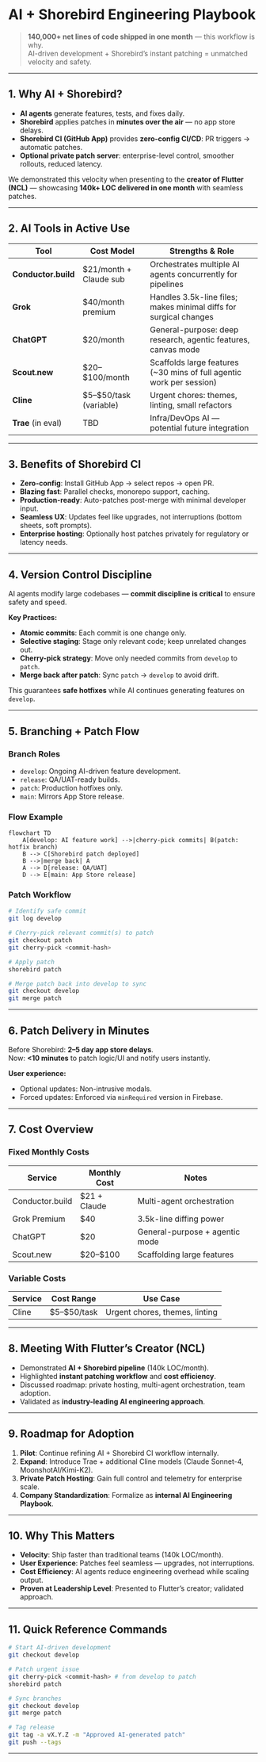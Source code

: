 # AI + Shorebird Engineering Playbook

> **140,000+ net lines of code shipped in one month** — this workflow is why.\
> AI-driven development + Shorebird’s instant patching = unmatched velocity and safety.

---

## 1. Why AI + Shorebird?

- **AI agents** generate features, tests, and fixes daily.
- **Shorebird** applies patches in **minutes over the air** — no app store delays.
- **Shorebird CI (GitHub App)** provides **zero-config CI/CD**: PR triggers → automatic patches.
- **Optional private patch server**: enterprise-level control, smoother rollouts, reduced latency.

We demonstrated this velocity when presenting to the **creator of Flutter (NCL)** — showcasing **140k+ LOC delivered in one month** with seamless patches.

---

## 2. AI Tools in Active Use

| Tool                | Cost Model               | Strengths & Role                                                      |
| ------------------- | ------------------------ | --------------------------------------------------------------------- |
| **Conductor.build** | \$21/month + Claude sub  | Orchestrates multiple AI agents concurrently for pipelines            |
| **Grok**            | \$40/month premium       | Handles 3.5k-line files; makes minimal diffs for surgical changes     |
| **ChatGPT**         | \$20/month               | General-purpose: deep research, agentic features, canvas mode         |
| **Scout.new**       | \$20–\$100/month         | Scaffolds large features (\~30 mins of full agentic work per session) |
| **Cline**           | \$5–\$50/task (variable) | Urgent chores: themes, linting, small refactors                       |
| **Trae** (in eval)  | TBD                      | Infra/DevOps AI — potential future integration                        |

---

## 3. Benefits of Shorebird CI

- **Zero-config**: Install GitHub App → select repos → open PR.
- **Blazing fast**: Parallel checks, monorepo support, caching.
- **Production-ready**: Auto-patches post-merge with minimal developer input.
- **Seamless UX**: Updates feel like upgrades, not interruptions (bottom sheets, soft prompts).
- **Enterprise hosting**: Optionally host patches privately for regulatory or latency needs.

---

## 4. Version Control Discipline

AI agents modify large codebases — **commit discipline is critical** to ensure safety and speed.

**Key Practices:**

- **Atomic commits**: Each commit is one change only.
- **Selective staging**: Stage only relevant code; keep unrelated changes out.
- **Cherry-pick strategy**: Move only needed commits from `develop` to `patch`.
- **Merge back after patch**: Sync `patch` → `develop` to avoid drift.

This guarantees **safe hotfixes** while AI continues generating features on `develop`.

---

## 5. Branching + Patch Flow

### Branch Roles

- `develop`: Ongoing AI-driven feature development.
- `release`: QA/UAT-ready builds.
- `patch`: Production hotfixes only.
- `main`: Mirrors App Store release.

### Flow Example

```mermaid
flowchart TD
    A[develop: AI feature work] -->|cherry-pick commits| B(patch: hotfix branch)
    B --> C[Shorebird patch deployed]
    B -->|merge back| A
    A --> D[release: QA/UAT]
    D --> E[main: App Store release]
```

### Patch Workflow

```bash
# Identify safe commit
git log develop

# Cherry-pick relevant commit(s) to patch
git checkout patch
git cherry-pick <commit-hash>

# Apply patch
shorebird patch

# Merge patch back into develop to sync
git checkout develop
git merge patch
```

---

## 6. Patch Delivery in Minutes

Before Shorebird: **2–5 day app store delays**.\
Now: **<10 minutes** to patch logic/UI and notify users instantly.

**User experience:**

- Optional updates: Non-intrusive modals.
- Forced updates: Enforced via `minRequired` version in Firebase.

---

## 7. Cost Overview

### Fixed Monthly Costs

| Service         | Monthly Cost  | Notes                          |
| --------------- | ------------- | ------------------------------ |
| Conductor.build | \$21 + Claude | Multi-agent orchestration      |
| Grok Premium    | \$40          | 3.5k-line diffing power        |
| ChatGPT         | \$20          | General-purpose + agentic mode |
| Scout.new       | \$20–\$100    | Scaffolding large features     |

### Variable Costs

| Service | Cost Range    | Use Case                       |
| ------- | ------------- | ------------------------------ |
| Cline   | \$5–\$50/task | Urgent chores, themes, linting |

---

## 8. Meeting With Flutter’s Creator (NCL)

- Demonstrated **AI + Shorebird pipeline** (140k LOC/month).
- Highlighted **instant patching workflow** and **cost efficiency**.
- Discussed roadmap: private hosting, multi-agent orchestration, team adoption.
- Validated as **industry-leading AI engineering approach**.

---

## 9. Roadmap for Adoption

1. **Pilot**: Continue refining AI + Shorebird CI workflow internally.
2. **Expand**: Introduce Trae + additional Cline models (Claude Sonnet-4, MoonshotAI/Kimi-K2).
3. **Private Patch Hosting**: Gain full control and telemetry for enterprise scale.
4. **Company Standardization**: Formalize as **internal AI Engineering Playbook**.

---

## 10. Why This Matters

- **Velocity**: Ship faster than traditional teams (140k LOC/month).
- **User Experience**: Patches feel seamless — upgrades, not interruptions.
- **Cost Efficiency**: AI agents reduce engineering overhead while scaling output.
- **Proven at Leadership Level**: Presented to Flutter’s creator; validated approach.

---

## 11. Quick Reference Commands

```bash
# Start AI-driven development
git checkout develop

# Patch urgent issue
git cherry-pick <commit-hash> # from develop to patch
shorebird patch

# Sync branches
git checkout develop
git merge patch

# Tag release
git tag -a vX.Y.Z -m "Approved AI-generated patch"
git push --tags
```

---


